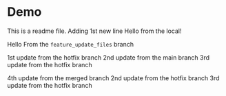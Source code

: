 # Demo
This is a readme file.
Adding 1st new line
Hello from the local!

Hello From the `feature_update_files` branch

1st update from the hotfix branch
2nd update from the main branch
3rd update from the hotfix branch

4th update from the merged branch
2nd update from the hotfix branch
3rd update from the hotfix branch